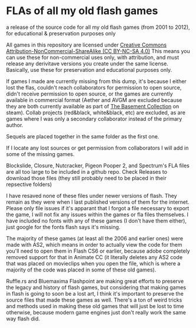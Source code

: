 # FLAs of all my old flash games
a release of the source code for all my old flash games (from 2001 to 2012), for educational &amp; preservation purposes only

All games in this repository are licensed under [Creative Commons Attribution-NonCommercial-ShareAlike (CC BY-NC-SA 4.0)](https://creativecommons.org/licenses/by-nc-sa/4.0/)
This means you can use these for non-commercial uses only, with attribution, and must release any derivitave versions you create under the same license. Basically, use these for preservation and educational purposes only.

If games I made are currently missing from this dump, it's because I either lost the flas, couldn't reach collaborators for permission to open source, didn't receive permission to open source, or the games are currently available in commercial format (Aether and AVGM are excluded because they are both currently available as part of [The Basement Collection](https://store.steampowered.com/app/214790/The_Basement_Collection/) on steam). Collab projects (red&black, white&black, etc) are excluded, as are games where I was only a secondary collaborator instead of the primary author. 

Sequels are placed together in the same folder as the first one. 

If I locate any lost sources or get permission from collaborators I will add in some of the missing games.


Blockslide, Closure, Nutcracker, Pigeon Pooper 2, and Spectrum's FLA files are all too large to be included in a github repo. Check Releases to download those files (they still probably need to be placed in their repsective folders)

I have resaved none of these files under newer versions of flash. They remain as they were when I last published versions of them for the internet. Please only file issues if it's apparant that I forgot a file necessary to export the game, I will not fix any issues within the games or fla files themselves. I have included no fonts with any of these games (I don't have them either), just google for the fonts flash says it's missing. 

The majority of these games (at least all the 2006 and earlier ones) were made with AS2, which means in order to actually view the code for them you'll need to open them in Flash CS6 or earlier, because adobe completely removed support for that in Animate CC (it literally deletes any AS2 code that was placed on movieclips when you open the file, which is where a majority of the code was placed in some of these old games). 

Ruffle.rs and Bluemaxima Flashpoint are making great efforts to preserve the legacy and history of flash games, but considering that making games in flash is going to soon be a lost art, I think it's important to preserve the source files that made these games as well. There's a ton of weird tricks and methods used in making these old games that will just be lost to time otherwise, because modern game engines just don't really work the same way flash did. 
